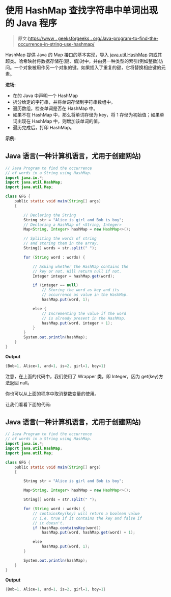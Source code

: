 # 使用 HashMap 查找字符串中单词出现的 Java 程序

> 原文:[https://www . geeksforgeeks . org/Java-program-to-find-the-occurrence-in-string-use-hashmap/](https://www.geeksforgeeks.org/java-program-to-find-the-occurrence-of-words-in-a-string-using-hashmap/)

HashMap <key value="">提供 Java 的 Map 接口的基本实现，导入 [java.util.HashMap](https://www.geeksforgeeks.org/java-util-hashmap-in-java-with-examples/) 包或其超类。哈希映射将数据存储在(键、值)对中，并由另一种类型的索引(例如整数)访问。一个对象被用作另一个对象的键。如果插入了重复的键，它将替换相应键的元素。</key>

**进场:**

*   在<string integer="">的 Java 中声明一个 HashMap</string>
*   拆分给定的字符串，并将单词存储到字符串数组中。
*   遍历数组，检查单词是否在 HashMap 中。
*   如果不在 HashMap 中，那么将单词存储为 key，将 1 存储为初始值；如果单词出现在 HashMap 中，则增加该单词的值。
*   遍历完成后，打印 HashMap。

**示例:**

## Java 语言(一种计算机语言，尤用于创建网站)

```java
// Java Program to find the occurrence
// of words in a String using HashMap.
import java.io.*;
import java.util.HashMap;
import java.util.Map;

class GFG {
    public static void main(String[] args)
    {

        // Declaring the String
        String str = "Alice is girl and Bob is boy";
        // Declaring a HashMap of <String, Integer>
        Map<String, Integer> hashMap = new HashMap<>();

        // Spliiting the words of string
        // and storing them in the array.
        String[] words = str.split(" ");

        for (String word : words) {

            // Asking whether the HashMap contains the
            // key or not. Will return null if not.
            Integer integer = hashMap.get(word);

            if (integer == null)
                // Storing the word as key and its
                // occurrence as value in the HashMap.
                hashMap.put(word, 1);

            else {
                // Incrementing the value if the word
                // is already present in the HashMap.
                hashMap.put(word, integer + 1);
            }
        }
        System.out.println(hashMap);
    }
}
```

**Output**

```java
{Bob=1, Alice=1, and=1, is=2, girl=1, boy=1}
```

注意，在上面的代码中，我们使用了 Wrapper 类，即 Integer，因为 get(key)方法返回 null。

你也可以从上面的程序中取消整数变量的使用。

让我们看看下面的代码:

## Java 语言(一种计算机语言，尤用于创建网站)

```java
// Java Program to find the occurrence
// of words in a String using HashMap.
import java.io.*;
import java.util.HashMap;
import java.util.Map;

class GFG {
    public static void main(String[] args)
    {

        String str = "Alice is girl and Bob is boy";

        Map<String, Integer> hashMap = new HashMap<>();

        String[] words = str.split(" ");

        for (String word : words) {
            // containsKey(key) will return a boolean value
            // i.e. true if it contains the key and false if
            // it doesn't.
            if (hashMap.containsKey(word))
                hashMap.put(word, hashMap.get(word) + 1);

            else
                hashMap.put(word, 1);
        }

        System.out.println(hashMap);
    }
}
```

**Output**

```java
{Bob=1, Alice=1, and=1, is=2, girl=1, boy=1}
```